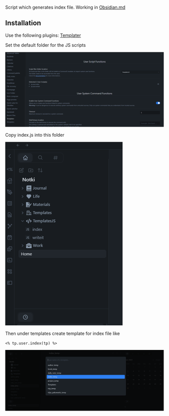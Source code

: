 Script which generates index file. Working in [Obsidian.md](https://obsidian.md/)

## Installation

Use the following plugins: [Templater](https://github.com/SilentVoid13/Templater)

Set the default folder for the JS scripts

![Script](Pics/Script.PNG)

Copy index.js into this folder

![Files](Pics/Files.PNG)

Then under templates create template for index file like

```
<% tp.user.index(tp) %>
```

![Command](Pics/Command.PNG)


